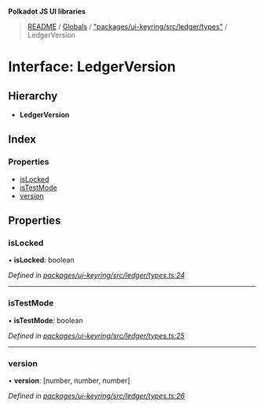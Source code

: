 **Polkadot JS UI libraries**

> [README](../README.md) / [Globals](../globals.md) / ["packages/ui-keyring/src/ledger/types"](../modules/_packages_ui_keyring_src_ledger_types_.md) / LedgerVersion

# Interface: LedgerVersion

## Hierarchy

* **LedgerVersion**

## Index

### Properties

* [isLocked](_packages_ui_keyring_src_ledger_types_.ledgerversion.md#islocked)
* [isTestMode](_packages_ui_keyring_src_ledger_types_.ledgerversion.md#istestmode)
* [version](_packages_ui_keyring_src_ledger_types_.ledgerversion.md#version)

## Properties

### isLocked

•  **isLocked**: boolean

*Defined in [packages/ui-keyring/src/ledger/types.ts:24](https://github.com/polkadot-js/ui/blob/678d4dc5/packages/ui-keyring/src/ledger/types.ts#L24)*

___

### isTestMode

•  **isTestMode**: boolean

*Defined in [packages/ui-keyring/src/ledger/types.ts:25](https://github.com/polkadot-js/ui/blob/678d4dc5/packages/ui-keyring/src/ledger/types.ts#L25)*

___

### version

•  **version**: [number, number, number]

*Defined in [packages/ui-keyring/src/ledger/types.ts:26](https://github.com/polkadot-js/ui/blob/678d4dc5/packages/ui-keyring/src/ledger/types.ts#L26)*
